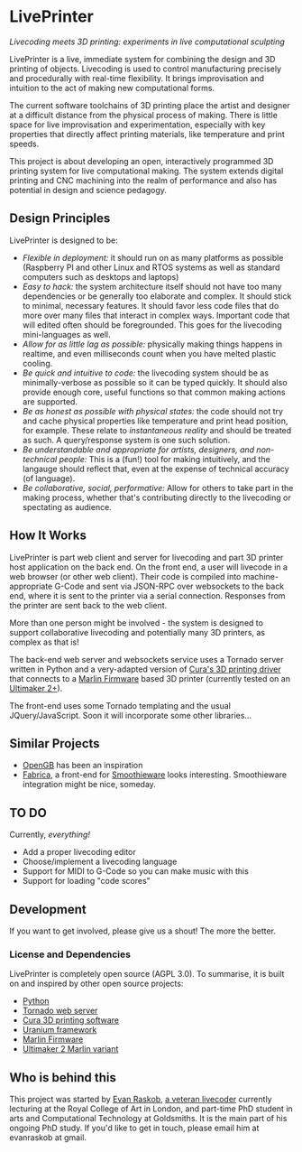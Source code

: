 # LivePrinter

*Livecoding meets 3D printing: experiments in live computational sculpting*

LivePrinter is a live, immediate system for combining the design and 3D printing of objects. Livecoding is used to control manufacturing precisely and procedurally with real-time flexibility. It brings improvisation and intuition to the act of making new computational forms.

The current software toolchains of 3D printing place the artist and designer at a difficult distance from the physical process of making.  There is little space for live improvisation and experimentation, especially with key properties that directly affect printing materials, like temperature and print speeds.

This project is about developing an open, interactively programmed 3D printing system for live computational making. The system extends digital printing and CNC machining into the realm of performance and also has potential in design and science pedagogy. 

## Design Principles
LivePrinter is designed to be:

  - *Flexible in deployment:* it should run on as many platforms as possible (Raspberry PI and other Linux and RTOS systems as well as standard computers such as desktops and laptops)
  - *Easy to hack:* the system architecture itself should not have too many dependencies or be generally too elaborate and complex.  It should stick to minimal, necessary features. It should favor less code files that do more over many files that interact in complex ways.  Important code that will edited often should be foregrounded.  This goes for the livecoding mini-languages as well.
  - *Allow for as little lag as possible:* physically making things happens in realtime, and even milliseconds count when you have melted plastic cooling.
  - *Be quick and intuitive to code:* the livecoding system should be as minimally-verbose as possible so it can be typed quickly. It should also provide enough core, useful functions so that common making actions are supported.
  - *Be as honest as possible with physical states:* the code should not try and cache physical properties like temperature and print head position, for example.  These relate to _instantaneous reality_ and should be treated as such.  A query/response system is one such solution.  
  - *Be understandable and appropriate for artists, designers, and non-technical people:* This is a (fun!) tool for making intuitively, and the langauge should reflect that, even at the expense of technical accuracy (of language).
  - *Be collaborative, social, performative:* Allow for others to take part in the making process, whether that's contributing directly to the livecoding or spectating as audience. 
 

## How It Works

LivePrinter is part web client and server for livecoding and part 3D printer host application on the back end.  On the front end, a user will livecode in a web browser (or other web client).  Their code is compiled into machine-appropriate G-Code and sent via JSON-RPC over websockets to the back end, where it is sent to the printer via a serial connection.  Responses from the printer are sent back to the web client.  

More than one person might be involved - the system is designed to support collaborative livecoding and potentially many 3D printers, as complex as that is!

The back-end web server and websockets service uses a Tornado server written in Python and a very-adapted version of [Cura's 3D printing driver](https://github.com/Ultimaker/Cura/tree/master/plugins/USBPrinting) that connects to a [Marlin Firmware](https://github.com/MarlinFirmware/Marlin) based 3D printer (currently tested on an [Ultimaker 2+](https://github.com/Ultimaker/Ultimaker2Marlin)). 

The front-end uses some Tornado templating and the usual JQuery/JavaScript.  Soon it will incorporate some other libraries...

## Similar Projects
* [OpenGB](https://github.com/amorphitec/opengb) has been an inspiration
* [Fabrica](https://github.com/arthurwolf/fabrica), a front-end for [Smoothieware](https://github.com/Smoothieware/Smoothieware) looks interesting.  Smoothieware integration might be nice, someday.

## TO DO
Currently, *everything!*

* Add a proper livecoding editor
* Choose/implement a livecoding language
* Support for MIDI to G-Code so you can make music with this
* Support for loading "code scores"

## Development
If you want to get involved, please give us a shout!  The more the better.

### License and Dependencies
LivePrinter is completely open source (AGPL 3.0). To summarise, it is built on and inspired by other open source projects:
* [Python](http://python.org)
* [Tornado web server](https://github.com/tornadoweb/tornado/)
* [Cura 3D printing software](https://github.com/Ultimaker/Cura/)
* [Uranium framework](https://github.com/Ultimaker/Uranium)
* [Marlin Firmware](https://github.com/MarlinFirmware/Marlin)
* [Ultimaker 2 Marlin variant](https://github.com/Ultimaker/Ultimaker2Marlin)

## Who is behind this
This project was started by [Evan Raskob](http://pixelist.info), [a veteran livecoder](https://www.youtube.com/playlist?list=PLuA35183Y-6-kdqw70KCm4knSm4lvvicu) currently lecturing at the Royal College of Art in London, and part-time PhD student in arts and Computational Technology at Goldsmiths.  It is the main part of his ongoing PhD study.  If you'd like to get in touch, please email him at evanraskob at gmail. 



